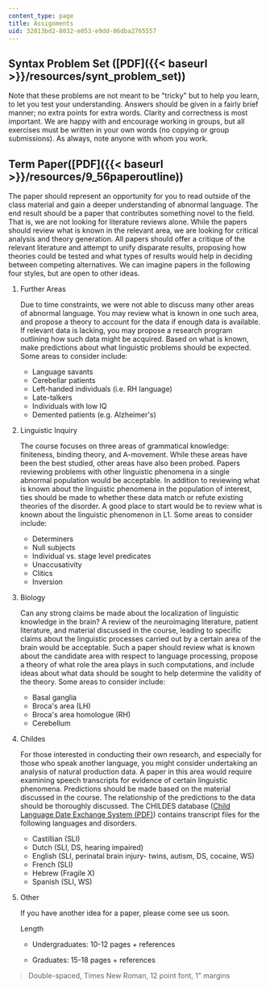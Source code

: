 ```yaml
---
content_type: page
title: Assignments
uid: 32813bd2-8032-e053-e9dd-06dba2765557
---
```


Syntax Problem Set ([PDF]({{< baseurl >}}/resources/synt_problem_set))
----------------------------------------------------------------------

Note that these problems are not meant to be "tricky" but to help you learn, to let you test your understanding. Answers should be given in a fairly brief manner; no extra points for extra words. Clarity and correctness is most important. We are happy with and encourage working in groups, but all exercises must be written in your own words (no copying or group submissions). As always, note anyone with whom you work.

Term Paper([PDF]({{< baseurl >}}/resources/9_56paperoutline))
-------------------------------------------------------------

The paper should represent an opportunity for you to read outside of the class material and gain a deeper understanding of abnormal language. The end result should be a paper that contributes something novel to the field. That is, we are not looking for literature reviews alone. While the papers should review what is known in the relevant area, we are looking for critical analysis and theory generation. All papers should offer a critique of the relevant literature and attempt to unify disparate results, proposing how theories could be tested and what types of results would help in deciding between competing alternatives. We can imagine papers in the following four styles, but are open to other ideas.

1.  Further Areas
    
    Due to time constraints, we were not able to discuss many other areas of abnormal language. You may review what is known in one such area, and propose a theory to account for the data if enough data is available. If relevant data is lacking, you may propose a research program outlining how such data might be acquired. Based on what is known, make predictions about what linguistic problems should be expected. Some areas to consider include:
    
    *   Language savants
    *   Cerebellar patients
    *   Left-handed individuals (i.e. RH language)
    *   Late-talkers
    *   Individuals with low IQ
    *   Demented patients (e.g. Alzheimer's)
2.  Linguistic Inquiry
    
    The course focuses on three areas of grammatical knowledge: finiteness, binding theory, and A-movement. While these areas have been the best studied, other areas have also been probed. Papers reviewing problems with other linguistic phenomena in a single abnormal population would be acceptable. In addition to reviewing what is known about the linguistic phenomena in the population of interest, ties should be made to whether these data match or refute existing theories of the disorder. A good place to start would be to review what is known about the linguistic phenomenon in L1. Some areas to consider include:
    
    *   Determiners
    *   Null subjects
    *   Individual vs. stage level predicates
    *   Unaccusativity
    *   Clitics
    *   Inversion
    
3.  Biology
    
    Can any strong claims be made about the localization of linguistic knowledge in the brain? A review of the neuroimaging literature, patient literature, and material discussed in the course, leading to specific claims about the linguistic processes carried out by a certain area of the brain would be acceptable. Such a paper should review what is known about the candidate area with respect to language processing, propose a theory of what role the area plays in such computations, and include ideas about what data should be sought to help determine the validity of the theory. Some areas to consider include:
    
    *   Basal ganglia
    *   Broca's area (LH)
    *   Broca's area homologue (RH)
    *   Cerebellum
4.  Childes
    
    For those interested in conducting their own research, and especially for those who speak another language, you might consider undertaking an analysis of natural production data. A paper in this area would require examining speech transcripts for evidence of certain linguistic phenomena. Predictions should be made based on the material discussed in the course. The relationship of the predictions to the data should be thoroughly discussed. The CHILDES database ([Child Language Date Exchange System (PDF)](http://www.cnts.ua.ac.be/~gillis/pdf/2014_CHILDES.pdf)) contains transcript files for the following languages and disorders.
    
    *   Castillian (SLI)
    *   Dutch (SLI, DS, hearing impaired)
    *   English (SLI, perinatal brain injury- twins, autism, DS, cocaine, WS)
    *   French (SLI)
    *   Hebrew (Fragile X)
    *   Spanish (SLI, WS)
5.  Other
    
    If you have another idea for a paper, please come see us soon.
    
    Length
    
    *   Undergraduates: 10-12 pages + references
        
    *   Graduates: 15-18 pages + references
        

> Double-spaced, Times New Roman, 12 point font, 1" margins